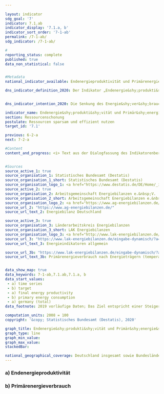 ```yaml
---
                   
layout: indicator                   
sdg_goal: '7'                   
indicator: 7.1.ab                   
indicator_display: '7.1.a, b'                   
indicator_sort_order: '7-1-ab'                   
permalink: /7-1-ab/                   
sdg_indicator: /7-1-ab/                   

#                   
reporting_status: complete                   
published: true                   
data_non_statistical: false                   


#Metadata                   
national_indicator_available: Endenergieproduktivität und Primärenergieverbrauch                   

dns_indicator_definition_2020: Der Indikator „Endenergie&shy;produkti&shy;vität“ stellt die Entwicklung der Wertschöpfung je eingesetzter Einheit Endenergie dar. Der Begriff „Endenergie“ bezieht sich dabei auf den Teil der Energie, der energetisch als thermische oder elektrische Energie zur Herstellung von Gütern oder zur Nutzung in den privaten Haushalten zur Verfügung steht.<br><br>Der Indikator „Primär&shy;energie&shy;verbrauch“ gibt an, wie viel Energie in einem Land einerseits in den Energiesektoren zur Umwandlung, sowie andererseits in der Produktion, den privaten Haushalten und im Verkehr verbraucht wurde.
                   

dns_indicator_intention_2020: Die Senkung des Energie&shy;ver&shy;brauchs durch eine Steigerung der Energieeffizienz ist neben dem Ausbau erneuerbarer Energien die zweite tragende Säule der Energiewende. Ziel ist es mit möglichst wenig Energie, viel wirtschaftliche Leistung zu erreichen. Energieeinsparung schont Klima und Umwelt, trägt zur Verbesserung der Versorgungssicherheit und zur Wettbewerbsfähigkeit der Industrie bei.<br><br>Dem Energiekonzept der Bundesregierung zufolge soll die Endenergie&shy;produkti&shy;vität in den Jahren 2008 bis 2050 jährlich um 2,1&nbsp;% erhöht werden. Gleichzeitig soll sich der Primär&shy;energie&shy;verbrauch bis 2020 um 20&nbsp;% bzw. bis 2050 um 50&nbsp;% gegenüber dem Jahr 2008 verringern. Der vorliegende Indikator dient dem Monitoring dieser Ziele.                    

indicator_name: Endenergie&shy;produkti&shy;vität und Primär&shy;energie&shy;verbrauch                   
section: Ressourcenschonung                   
postulate: Ressourcen sparsam und effizient nutzen                   
target_id: '7.1'                   

previous: 6-2-a                   
next: 7-2-a                   

#Content                    
content_and_progress: <i> Text aus der Dialogfassung des Indikatorenberichts 2020</i><br><br>Endenergie- und Primärenergieverbrauch sind direkt miteinander verbunden. Der Endenergieverbrauch ergibt sich aus dem Primärenergieverbrauch abzüglich der Summe aus Umwandlungs-, Fackel- und Leitungsverlusten sowie der statistischen Differenz.<br><br>Der Primärenergieverbrauch ist die Summe aus den im Inland gewonnenen Primärenergieträgern, Vorratsentnahmen und sämtlichen importierten Energieträgern abzüglich der Bevorratung, Energieexporte und Hochseebunkerungen. Wesentliche Grundlage für die Berechnung des Energieverbrauchs sind die Daten der Energiebilanzen der Arbeitsgemeinschaft Energiebilanzen (AGEB), welche um Daten aus weiteren Quellen ergänzt werden. <br><br>Die Endenergieproduktivität gibt an, wie hoch die Wertschöpfung je eingesetzter Einheit Endenergie ist. Sie stellt ein Maß für die Energieeffizienz bei der Herstellung von Gütern und im Energieeinsatz der privaten Haushalte dar. Einschätzungen zur Energieeffizienz in den Umwandlungsbereichen (Wirkungsgrad der Kraftwerke) oder in der Energieübertragung und -speicherung (Beseitigung von Leckagen, bessere Wärmedämmung etc.) lassen sich anhand des Indikators jedoch nicht direkt ableiten.<br><br>Die Endenergieproduktivität hat sich nach vorläufigen Ergebnissen im Zeitraum 2008 bis 2019 um 16,5&nbsp;% erhöht, was einem durchschnittlichen jährlichen Anstieg von rund 1,5&nbsp;% entspricht. Somit wird das Ziel eines jährlichen Anstieges von durchschnittlich 2,1&nbsp;% bis 2050 zum jetzigen Zeitpunkt noch nicht erreicht. Gegenüber dem Vorjahr ist die Energieproduktivität im Jahr 2019 leicht um 0,1 Prozentpunkte gestiegen.<br><br>Der Primärenergieverbrauch ist im Jahr 2019 gegenüber dem Vorjahr gesunken. Im gesamten Zeitraum von 2008 bis 2019 wurde der Primärenergieverbrauch nach vorläufigen Ergebnissen um 11,1&nbsp;% reduziert. Bei gleichbleibender Entwicklung wie in den vergangenen Jahren würde der Zielwert im Jahr 2020 somit nicht erreicht.
                   

#Sources
source_active_1: true                           
source_organisation_1: Statistisches Bundesamt (Destatis)                           
source_organisation_1_short: Statistisches Bundesamt (Destatis)                           
source_organisation_logo_1: <a href="https://www.destatis.de/DE/Home/_inhalt.html"><img src="https://g205sdgs.github.io/sdg-indicators/public/logos/destatis.png" alt="Logo Statistisches Bundesamt (Destatis)" title="Klicken Sie hier um zu der Homepage der Organisation zu gelangen" /></a>
source_active_2: true                           
source_organisation_2: Arbeitsgemeinschaft Energiebilanzen e.&nbsp;V.                           
source_organisation_2_short: Arbeitsgemeinschaft Energiebilanzen e.&nbsp;V.                           
source_organisation_logo_2: <a href="https://www.ag-energiebilanzen.de/"><img src="https://g205sdgs.github.io/sdg-indicators/public/logos/ageb.png" alt="Logo Arbeitsgemeinschaft Energiebilanzen e. V." title="Klicken Sie hier um zu der Homepage der Organisation zu gelangen" /></a>
source_url_2: "https://www.ag-energiebilanzen.de/"                               
source_url_text_2: Energiebilanz Deutschland                               

source_active_3: true                           
source_organisation_3: Länderarbeitskreis Energiebilanzen                           
source_organisation_3_short: LAK Energiebilanzen                           
source_organisation_logo_3: <a href="http://www.lak-energiebilanzen.de/"><img src="https://g205sdgs.github.io/sdg-indicators/public/logos/lakeb.png" alt="Logo LAK Energiebilanzen" title="Klicken Sie hier um zu der Homepage der Organisation zu gelangen" /></a>
source_url_3: "https://www.lak-energiebilanzen.de/eingabe-dynamisch/?a=i100 "                               
source_url_text_3: Energieindikatoren allgemein                               

source_url_3b: "https://www.lak-energiebilanzen.de/eingabe-dynamisch/?a=e100"                               
source_url_text_3b: Primärenergieverbrauch nach Energieträgern (temperaturbereinigt)                               


data_show_map: true                   
data_keywords: 7-1-ab,7.1.ab,7.1.a, b                   
data_start_values: 
 - a) time series
 - b) target
 - a) final energy productivity
 - b) primary energy consumption
 - a) germany (total)                   
data_footnote: 2019 vorläufige Daten; Das Ziel entspricht einer Steigerung der Endenergieproduktivität um jährlich 2,1&nbsp;% gegenüber 2008 bis 2050 sowie einer Senkung des Primärenergieverbrauchs um 20&nbsp;% gegenüber 2008 bis 2020 bzw. gegenüber 2008 bis 2050 (Energiekonzept der Bundesregierung).                   

computation_units: 2008 = 100                   
copyright: '&copy; Statistisches Bundesamt (Destatis), 2020'                   

graph_title: Endenergie&shy;produkti&shy;vität und Primär&shy;energie&shy;verbrauch                   
graph_type: line                   
graph_min_value:                    
graph_max_value:                    
stackedBar:                    

national_geographical_coverage: Deutschland insgesamt sowie Bundesländer                   
---
```

<div>                           
  <div class="my-header">                           
    <h3>a) Endenergie&shy;produkti&shy;vität                           
    </h3>                           
  </div>                           
</div>                           
<div>                           
  <div class="my-header">                           
    <h3>b) Primär&shy;energie&shy;verbrauch                           
    </h3>                           
  </div>                           
</div>